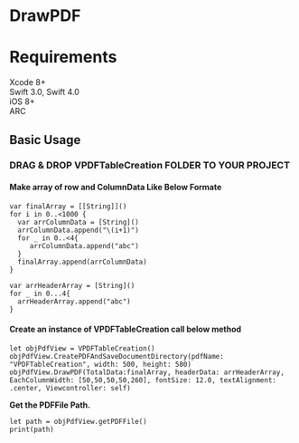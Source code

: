 # DrawPDF

# Requirements

Xcode 8+                                            
Swift 3.0, Swift 4.0                                 
iOS 8+                                  
ARC                                                  

## Basic Usage ##
### DRAG & DROP VPDFTableCreation FOLDER TO YOUR PROJECT ###
#### Make array of row and ColumnData Like Below Formate ####
```[[1,'abc',.....],[2,'abc',...],......]
var finalArray = [[String]]()
for i in 0..<1000 {
  var arrColumnData = [String]()
  arrColumnData.append("\(i+1)")
  for _ in 0..<4{
     arrColumnData.append("abc")
  }
  finalArray.append(arrColumnData)
}
        
var arrHeaderArray = [String]()
for _ in 0...4{
  arrHeaderArray.append("abc")
}
```
#### Create an instance of VPDFTableCreation call below method ####
```
let objPdfView = VPDFTableCreation()
objPdfView.CreatePDFAndSaveDocumentDirectory(pdfName: "VPDFTableCreation", width: 500, height: 580)
objPdfView.DrawPDF(TotalData:finalArray, headerData: arrHeaderArray, EachColumnWidth: [50,50,50,50,260], fontSize: 12.0, textAlignment: .center, Viewcontroller: self)
```
**Get the PDFFile Path.**
```
let path = objPdfView.getPDFFile() 
print(path)

```
